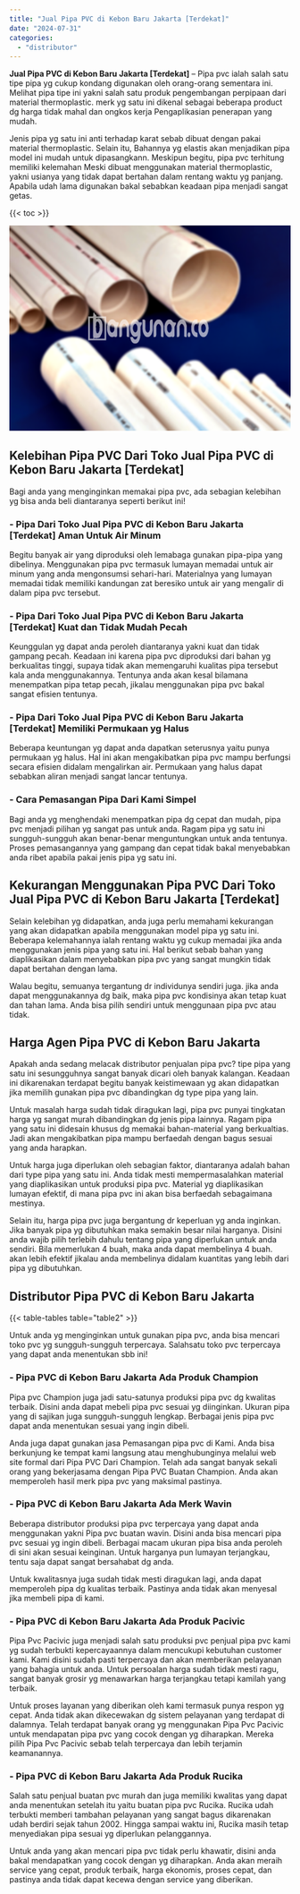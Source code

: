 ```yaml
---
title: "Jual Pipa PVC di Kebon Baru Jakarta [Terdekat]"
date: "2024-07-31"
categories: 
  - "distributor"
---
```


**Jual Pipa PVC di Kebon Baru Jakarta \[Terdekat\]** – Pipa pvc ialah salah satu tipe pipa yg cukup kondang digunakan oleh orang-orang sementara ini. Melihat pipa tipe ini yakni salah satu produk pengembangan perpipaan dari material thermoplastic. merk yg satu ini dikenal sebagai beberapa product dg harga tidak mahal dan ongkos kerja Pengaplikasian penerapan yang mudah.

Jenis pipa yg satu ini anti terhadap karat sebab dibuat dengan pakai material thermoplastic. Selain itu, Bahannya yg elastis akan menjadikan pipa model ini mudah untuk dipasangkann. Meskipun begitu, pipa pvc terhitung memiliki kelemahan Meski dibuat menggunakan material thermoplastic, yakni usianya yang tidak dapat bertahan dalam rentang waktu yg panjang. Apabila udah lama digunakan bakal sebabkan keadaan pipa menjadi sangat getas.

{{< toc >}}

![Jual Pipa PVC di Kebon Baru Jakarta [Terdekat]](/images/jaul-pipa-pvc-29.png)

## Kelebihan Pipa PVC Dari Toko Jual Pipa PVC di Kebon Baru Jakarta \[Terdekat\]

Bagi anda yang menginginkan memakai pipa pvc, ada sebagian kelebihan yg bisa anda beli diantaranya seperti berikut ini!

### \- Pipa Dari Toko Jual Pipa PVC di Kebon Baru Jakarta \[Terdekat\] Aman Untuk Air Minum

Begitu banyak air yang diproduksi oleh lemabaga gunakan pipa-pipa yang dibelinya. Menggunakan pipa pvc termasuk lumayan memadai untuk air minum yang anda mengonsumsi sehari-hari. Materialnya yang lumayan memadai tidak memiliki kandungan zat beresiko untuk air yang mengalir di dalam pipa pvc tersebut.

### \- Pipa Dari Toko Jual Pipa PVC di Kebon Baru Jakarta \[Terdekat\] Kuat dan Tidak Mudah Pecah

Keunggulan yg dapat anda peroleh diantaranya yakni kuat dan tidak gampang pecah. Keadaan ini karena pipa pvc diproduksi dari bahan yg berkualitas tinggi, supaya tidak akan memengaruhi kualitas pipa tersebut kala anda menggunakannya. Tentunya anda akan kesal bilamana menempatkan pipa tetap pecah, jikalau menggunakan pipa pvc bakal sangat efisien tentunya.

### \- Pipa Dari Toko Jual Pipa PVC di Kebon Baru Jakarta \[Terdekat\] Memiliki Permukaan yg Halus

Beberapa keuntungan yg dapat anda dapatkan seterusnya yaitu punya permukaan yg halus. Hal ini akan mengakibatkan pipa pvc mampu berfungsi secara efisien didalam mengalirkan air. Permukaan yang halus dapat sebabkan aliran menjadi sangat lancar tentunya.

### \- Cara Pemasangan Pipa Dari Kami Simpel

Bagi anda yg menghendaki menempatkan pipa dg cepat dan mudah, pipa pvc menjadi pilihan yg sangat pas untuk anda. Ragam pipa yg satu ini sungguh-sungguh akan benar-benar menguntungkan untuk anda tentunya. Proses pemasangannya yang gampang dan cepat tidak bakal menyebabkan anda ribet apabila pakai jenis pipa yg satu ini.

## Kekurangan Menggunakan Pipa PVC Dari Toko Jual Pipa PVC di Kebon Baru Jakarta \[Terdekat\]

Selain kelebihan yg didapatkan, anda juga perlu memahami kekurangan yang akan didapatkan apabila menggunakan model pipa yg satu ini. Beberapa kelemahannya ialah rentang waktu yg cukup memadai jika anda menggunakan jenis pipa yang satu ini. Hal berikut sebab bahan yang diaplikasikan dalam menyebabkan pipa pvc yang sangat mungkin tidak dapat bertahan dengan lama.

Walau begitu, semuanya tergantung dr individunya sendiri juga. jika anda dapat menggunakannya dg baik, maka pipa pvc kondisinya akan tetap kuat dan tahan lama. Anda bisa pilih sendiri untuk menggunaan pipa pvc atau tidak.

## Harga Agen Pipa PVC di Kebon Baru Jakarta

Apakah anda sedang melacak distributor penjualan pipa pvc? tipe pipa yang satu ini sesungguhnya sangat banyak dicari oleh banyak kalangan. Keadaan ini dikarenakan terdapat begitu banyak keistimewaan yg akan didapatkan jika memilih gunakan pipa pvc dibandingkan dg type pipa yang lain.

Untuk masalah harga sudah tidak diragukan lagi, pipa pvc punyai tingkatan harga yg sangat murah dibandingkan dg jenis pipa lainnya. Ragam pipa yang satu ini didesain khusus dg memakai bahan-material yang berkualtias. Jadi akan mengakibatkan pipa mampu berfaedah dengan bagus sesuai yang anda harapkan.

Untuk harga juga diperlukan oleh sebagian faktor, diantaranya adalah bahan dari type pipa yang satu ini. Anda tidak mesti mempermasalahkan material yang diaplikasikan untuk produksi pipa pvc. Material yg diaplikasikan lumayan efektif, di mana pipa pvc ini akan bisa berfaedah sebagaimana mestinya.

Selain itu, harga pipa pvc juga bergantung dr keperluan yg anda inginkan. Jika banyak pipa yg dibutuhkan maka semakin besar nilai harganya. Disini anda wajib pilih terlebih dahulu tentang pipa yang diperlukan untuk anda sendiri. Bila memerlukan 4 buah, maka anda dapat membelinya 4 buah. akan lebih efektif jikalau anda membelinya didalam kuantitas yang lebih dari pipa yg dibutuhkan.

## Distributor Pipa PVC di Kebon Baru Jakarta

{{< table-tables table="table2" >}}

Untuk anda yg menginginkan untuk gunakan pipa pvc, anda bisa mencari toko pvc yg sungguh-sungguh terpercaya. Salahsatu toko pvc terpercaya yang dapat anda menentukan sbb ini!

### \- Pipa PVC di Kebon Baru Jakarta Ada Produk Champion

Pipa pvc Champion juga jadi satu-satunya produksi pipa pvc dg kwalitas terbaik. Disini anda dapat mebeli pipa pvc sesuai yg diinginkan. Ukuran pipa yang di sajikan juga sungguh-sungguh lengkap. Berbagai jenis pipa pvc dapat anda menentukan sesuai yang ingin dibeli.

Anda juga dapat gunakan jasa Pemasangan pipa pvc di Kami. Anda bisa berkunjung ke tempat kami langsung atau menghubunginya melalui web site formal dari Pipa PVC Dari Champion. Telah ada sangat banyak sekali orang yang bekerjasama dengan Pipa PVC Buatan Champion. Anda akan memperoleh hasil merk pipa pvc yang maksimal pastinya.

### \- Pipa PVC di Kebon Baru Jakarta Ada Merk Wavin

Beberapa distributor produksi pipa pvc terpercaya yang dapat anda menggunakan yakni Pipa pvc buatan wavin. Disini anda bisa mencari pipa pvc sesuai yg ingin dibeli. Berbagai macam ukuran pipa bisa anda peroleh di sini akan sesuai keinginan. Untuk harganya pun lumayan terjangkau, tentu saja dapat sangat bersahabat dg anda.

Untuk kwalitasnya juga sudah tidak mesti diragukan lagi, anda dapat memperoleh pipa dg kualitas terbaik. Pastinya anda tidak akan menyesal jika membeli pipa di kami.

### \- Pipa PVC di Kebon Baru Jakarta Ada Produk Pacivic

Pipa Pvc Pacivic juga menjadi salah satu produksi pvc penjual pipa pvc kami yg sudah terbukti kepercayaannya dalam mencukupi kebutuhan customer kami. Kami disini sudah pasti terpercaya dan akan memberikan pelayanan yang bahagia untuk anda. Untuk persoalan harga sudah tidak mesti ragu, sangat banyak grosir yg menawarkan harga terjangkau tetapi kamilah yang terbaik.

Untuk proses layanan yang diberikan oleh kami termasuk punya respon yg cepat. Anda tidak akan dikecewakan dg sistem pelayanan yang terdapat di dalamnya. Telah terdapat banyak orang yg menggunakan Pipa Pvc Pacivic untuk mendapatan pipa pvc yang cocok dengan yg diharapkan. Mereka pilih Pipa Pvc Pacivic sebab telah terpercaya dan lebih terjamin keamanannya.

### \- Pipa PVC di Kebon Baru Jakarta Ada Produk Rucika

Salah satu penjual buatan pvc murah dan juga memiliki kwalitas yang dapat anda menentukan setelah itu yaitu buatan pipa pvc Rucika. Rucika udah terbukti memberi tambahan pelayanan yang sangat bagus dikarenakan udah berdiri sejak tahun 2002. Hingga sampai waktu ini, Rucika masih tetap menyediakan pipa sesuai yg diperlukan pelanggannya.

Untuk anda yang akan mencari pipa pvc tidak perlu khawatir, disini anda bakal mendapatkan yang cocok dengan yg diharapkan. Anda akan meraih service yang cepat, produk terbaik, harga ekonomis, proses cepat, dan pastinya anda tidak dapat kecewa dengan service yang diberikan.
